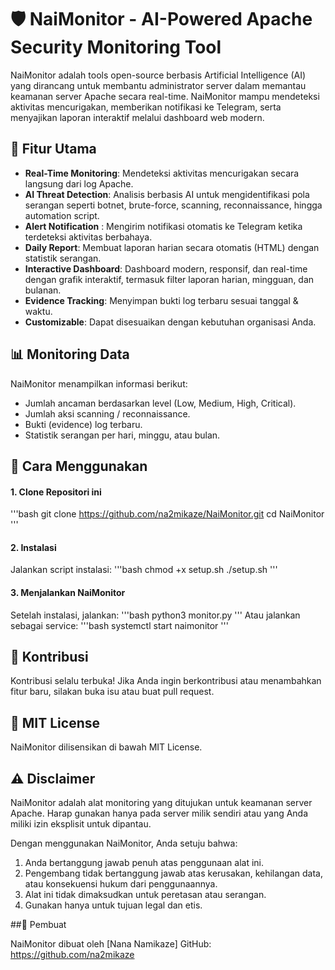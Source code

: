 # 🛡️ NaiMonitor - AI-Powered Apache Security Monitoring Tool

NaiMonitor adalah tools open-source berbasis Artificial Intelligence (AI) yang dirancang untuk membantu administrator server dalam memantau keamanan server Apache secara real-time. NaiMonitor mampu mendeteksi aktivitas mencurigakan, memberikan notifikasi ke Telegram, serta menyajikan laporan interaktif melalui dashboard web modern.

## 🚀 Fitur Utama

- **Real-Time Monitoring**: Mendeteksi aktivitas mencurigakan secara langsung dari log Apache.
- **AI Threat Detection**: Analisis berbasis AI untuk mengidentifikasi pola serangan seperti botnet, brute-force, scanning, reconnaissance, hingga automation script.
- **Alert Notification** : Mengirim notifikasi otomatis ke Telegram ketika terdeteksi aktivitas berbahaya.
- **Daily Report**: Membuat laporan harian secara otomatis (HTML) dengan statistik serangan.
- **Interactive Dashboard**: Dashboard modern, responsif, dan real-time dengan grafik interaktif, termasuk filter laporan harian, mingguan, dan bulanan.
- **Evidence Tracking**: Menyimpan bukti log terbaru sesuai tanggal & waktu.
- **Customizable**: Dapat disesuaikan dengan kebutuhan organisasi Anda.

## 📊 Monitoring Data
NaiMonitor menampilkan informasi berikut:
- Jumlah ancaman berdasarkan level (Low, Medium, High, Critical).
- Jumlah aksi scanning / reconnaissance.
- Bukti (evidence) log terbaru.
- Statistik serangan per hari, minggu, atau bulan.

## 🔧 Cara Menggunakan
#### 1. Clone Repositori ini
'''bash
git clone https://github.com/na2mikaze/NaiMonitor.git
cd NaiMonitor
'''

#### 2. Instalasi
Jalankan script instalasi:
'''bash
chmod +x setup.sh
./setup.sh
'''

#### 3. Menjalankan NaiMonitor
Setelah instalasi, jalankan:
'''bash
python3 monitor.py
'''
Atau jalankan sebagai service:
'''bash
systemctl start naimonitor
'''

## 🤝 Kontribusi

Kontribusi selalu terbuka!
Jika Anda ingin berkontribusi atau menambahkan fitur baru, silakan buka isu atau buat pull request.

## 📄 MIT License

NaiMonitor dilisensikan di bawah MIT License.

## ⚠️ Disclaimer

NaiMonitor adalah alat monitoring yang ditujukan untuk keamanan server Apache.
Harap gunakan hanya pada server milik sendiri atau yang Anda miliki izin eksplisit untuk dipantau.

Dengan menggunakan NaiMonitor, Anda setuju bahwa:
1. Anda bertanggung jawab penuh atas penggunaan alat ini.
2. Pengembang tidak bertanggung jawab atas kerusakan, kehilangan data, atau konsekuensi hukum dari penggunaannya.
3. Alat ini tidak dimaksudkan untuk peretasan atau serangan.
4. Gunakan hanya untuk tujuan legal dan etis.

##👤 Pembuat

NaiMonitor dibuat oleh [Nana Namikaze]
GitHub: https://github.com/na2mikaze

